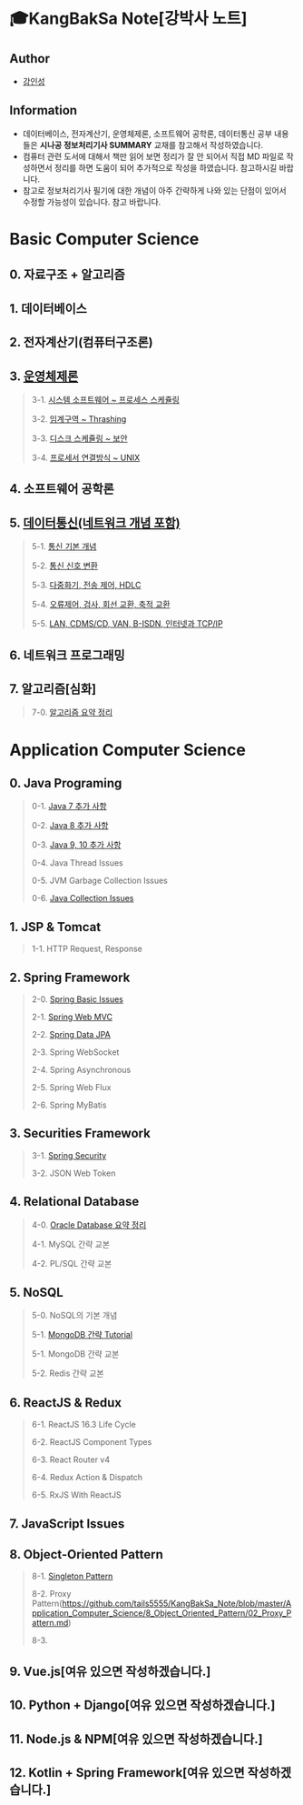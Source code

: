 # 🎓KangBakSa Note[강박사 노트] 

## Author
- [강인성](https://github.com/tails5555)

## Information
- 데이터베이스, 전자계산기, 운영체제론, 소프트웨어 공학론, 데이터통신 공부 내용들은 **시나공 정보처리기사 SUMMARY** 교재를 참고해서 작성하였습니다.
- 컴퓨터 관련 도서에 대해서 책만 읽어 보면 정리가 잘 안 되어서 직접 MD 파일로 작성하면서 정리를 하면 도움이 되어 추가적으로 작성을 하였습니다. 참고하시길 바랍니다.
- 참고로 정보처리기사 필기에 대한 개념이 아주 간략하게 나와 있는 단점이 있어서 수정할 가능성이 있습니다. 참고 바랍니다.

# Basic Computer Science
## 0. 자료구조 + 알고리즘

## 1. 데이터베이스

## 2. 전자계산기(컴퓨터구조론)

## 3. [운영체제론](https://github.com/tails5555/my_eip_study/tree/master/Computer_Science_Documents/3_OperationSystem)
> 3-1. [시스템 소프트웨어 ~ 프로세스 스케쥴링](https://github.com/tails5555/my_eip_study/blob/master/Computer_Science_Documents/3_OperationSystem/01_Operation_System_01.md)
>
> 3-2. [임계구역 ~ Thrashing](https://github.com/tails5555/my_eip_study/blob/master/Computer_Science_Documents/3_OperationSystem/02_Operation_System_02.md)
>
> 3-3. [디스크 스케쥴링 ~ 보안](https://github.com/tails5555/my_eip_study/blob/master/Computer_Science_Documents/3_OperationSystem/03_Operation_System_03.md)
>
> 3-4. [프로세서 연결방식 ~ UNIX](https://github.com/tails5555/my_eip_study/blob/master/Computer_Science_Documents/3_OperationSystem/04_Operation_System_04.md)

## 4. 소프트웨어 공학론

## 5. [데이터통신(네트워크 개념 포함)](https://github.com/tails5555/my_eip_study/tree/master/Computer_Science_Documents/5_Data_Communication)
> 5-1. [통신 기본 개념](https://github.com/tails5555/my_eip_study/blob/master/Computer_Science_Documents/5_Data_Communication/01_Data_Communication_01.md)
>
> 5-2. [통신 신호 변환](https://github.com/tails5555/my_eip_study/blob/master/Computer_Science_Documents/5_Data_Communication/02_Data_Communication_02.md)
>
> 5-3. [다중화기, 전송 제어, HDLC](https://github.com/tails5555/my_eip_study/blob/master/Computer_Science_Documents/5_Data_Communication/03_Data_Communication_03.md)
>
> 5-4. [오류제어, 검사, 회선 교환, 축적 교환](https://github.com/tails5555/my_eip_study/blob/master/Computer_Science_Documents/5_Data_Communication/04_Data_Communication_04.md)
>
> 5-5. [LAN, CDMS/CD, VAN, B-ISDN, 인터넷과 TCP/IP](https://github.com/tails5555/my_eip_study/blob/master/Computer_Science_Documents/5_Data_Communication/05_Data_Communication_05.md)
## 6. 네트워크 프로그래밍

## 7. 알고리즘[심화]
> 7-0. [알고리즘 요약 정리](https://github.com/tails5555/algorithm_point_tutorial)
>

# Application Computer Science
## 0. Java Programing
> 0-1. [Java 7 추가 사항](https://github.com/tails5555/KangBakSa_Note/blob/master/Application_Computer_Science/0_Java_Programing/01_Java7_Plus.md)
>
> 0-2. [Java 8 추가 사항](https://github.com/tails5555/KangBakSa_Note/blob/master/Application_Computer_Science/0_Java_Programing/02_Java8_Plus.md)
>
> 0-3. [Java 9, 10 추가 사항](https://github.com/tails5555/KangBakSa_Note/blob/master/Application_Computer_Science/0_Java_Programing/03_Java9_10_Plus.md)
>
> 0-4. Java Thread Issues
>
> 0-5. JVM Garbage Collection Issues
> 
> 0-6. [Java Collection Issues](https://github.com/tails5555/KangBakSa_Note/blob/master/Application_Computer_Science/0_Java_Programing/06_Java_Collection_Issues.md)
>

## 1. JSP & Tomcat
> 1-1. HTTP Request, Response

## 2. Spring Framework
> 2-0. [Spring Basic Issues](https://github.com/tails5555/KangBakSa_Note/blob/master/Application_Computer_Science/2_Spring_Framework/00_Spring_Basic_Issues.md)
>
> 2-1. [Spring Web MVC](https://github.com/tails5555/KangBakSa_Note/blob/master/Application_Computer_Science/2_Spring_Framework/01_Spring_Web_MVC.md)
>
> 2-2. [Spring Data JPA](https://github.com/tails5555/KangBakSa_Note/blob/master/Application_Computer_Science/2_Spring_Framework/02_Spring_Data_JPA.md)
>
> 2-3. Spring WebSocket
>
> 2-4. Spring Asynchronous
>
> 2-5. Spring Web Flux
>
> 2-6. Spring MyBatis

## 3. Securities Framework
> 3-1. [Spring Security](https://github.com/tails5555/KangBakSa_Note/blob/master/Application_Computer_Science/3_Securities_Framework/01_Spring_Security.md)
> 
> 3-2. JSON Web Token

## 4. Relational Database
> 4-0. [Oracle Database 요약 정리](https://github.com/tails5555/oracle_database_study_note)
>
> 4-1. MySQL 간략 교본
>
> 4-2. PL/SQL 간략 교본
>
## 5. NoSQL
> 5-0. NoSQL의 기본 개념
>
> 5-1. [MongoDB 간략 Tutorial](https://github.com/tails5555/mongoDB_tutorial)
>
> 5-1. MongoDB 간략 교본
>
> 5-2. Redis 간략 교본
>

## 6. ReactJS & Redux
> 6-1. ReactJS 16.3 Life Cycle
>
> 6-2. ReactJS Component Types
>
> 6-3. React Router v4
>
> 6-4. Redux Action & Dispatch
>
> 6-5. RxJS With ReactJS
>

## 7. JavaScript Issues
>

## 8. Object-Oriented Pattern
> 8-1. [Singleton Pattern](https://github.com/tails5555/KangBakSa_Note/blob/master/Application_Computer_Science/8_Object_Oriented_Pattern/01_Singleton_Pattern.md)
>
> 8-2. Proxy Pattern(https://github.com/tails5555/KangBakSa_Note/blob/master/Application_Computer_Science/8_Object_Oriented_Pattern/02_Proxy_Pattern.md)
>
> 8-3. 

## 9. Vue.js[여유 있으면 작성하겠습니다.]
## 10. Python + Django[여유 있으면 작성하겠습니다.]
## 11. Node.js & NPM[여유 있으면 작성하겠습니다.]
## 12. Kotlin + Spring Framework[여유 있으면 작성하겠습니다.]